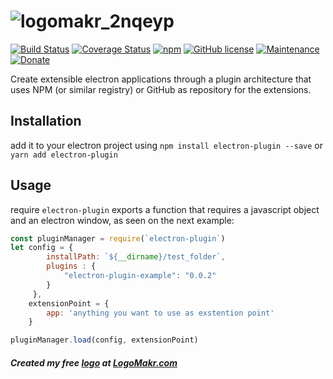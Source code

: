 # ![logomakr_2nqeyp](https://user-images.githubusercontent.com/3071208/46248168-4cb42880-c416-11e8-9c39-2580669a656a.png)
[![Build Status](https://travis-ci.org/kanekotic/electron-plugin.svg?branch=master)](https://travis-ci.org/kanekotic/electron-plugin)
[![Coverage Status](https://coveralls.io/repos/github/kanekotic/electron-plugin/badge.svg?branch=master)](https://coveralls.io/github/kanekotic/electron-plugin?branch=master)
[![npm](https://img.shields.io/npm/dy/electron-plugin.svg)](https://github.com/kanekotic/electron-plugin)
[![GitHub license](https://img.shields.io/github/license/kanekotic/electron-plugin.svg)](https://github.com/kanekotic/electron-plugin/blob/master/LICENSE)
[![Maintenance](https://img.shields.io/badge/Maintained%3F-yes-green.svg)](https://GitHub.com/kanekotic/electron-plugin/graphs/commit-activity)
[![Donate](https://img.shields.io/badge/Donate-PayPal-green.svg)](https://www.paypal.me/kanekotic/)

Create extensible electron applications through a plugin architecture that uses NPM (or similar registry) or GitHub as repository for the extensions.

## Installation

add it to your electron project using `npm install electron-plugin --save` or `yarn add electron-plugin`

## Usage

require `electron-plugin` exports a function that requires a javascript object and an electron window, as seen on the next example:

```js
const pluginManager = require(`electron-plugin`)
let config = { 
        installPath: `${__dirname}/test_folder`,
        plugins : {
            "electron-plugin-example": "0.0.2"
        }
     },
    extensionPoint = {
        app: 'anything you want to use as exstention point'
    }

pluginManager.load(config, extensionPoint)
```

##### Created my free [logo](logomakr.com/2NQeYP) at [LogoMakr.com](LogoMakr.com) 